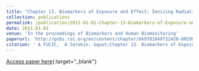 ```yaml
---
title: "Chapter 13. Biomarkers of Exposure and Effect: Ionizing Radiation"
collection: publications
permalink: /publication/2011-01-01-Chapter-13-Biomarkers-of-Exposure-and-Effect-Ionizing-Radiation
date: 2011-01-01
venue: 'In the proceedings of Biomarkers and Human Biomonitoring'
paperurl: 'http://pubs.rsc.org/en/content/chapter/bk9781849732420-00199/978-1-84973-242-0/unauth'
citation: ' A FUCIC,  A Sorokin, &quot;Chapter 13. Biomarkers of Exposure and Effect: Ionizing Radiation.&quot; In the proceedings of Biomarkers and Human Biomonitoring, 2011.'
---
```

[Access paper here](http://pubs.rsc.org/en/content/chapter/bk9781849732420-00199/978-1-84973-242-0/unauth){:target="_blank"}
